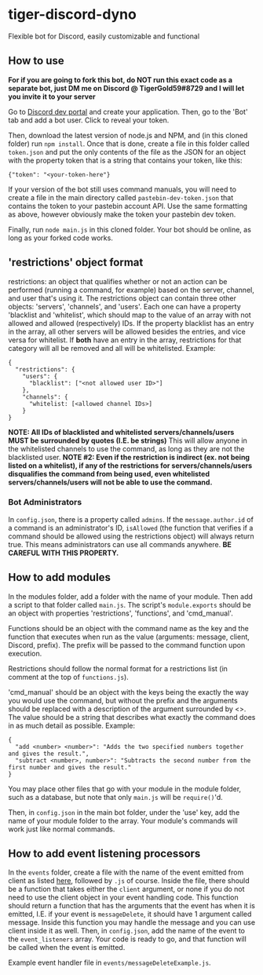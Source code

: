 # tiger-discord-dyno
 Flexible bot for Discord, easily customizable and functional
## How to use
**For if you are going to fork this bot, do NOT
run this exact code as a separate bot, just DM me on Discord @ TigerGold59#8729 and I will let you invite it to your server**

Go to [Discord dev portal](https.discordapp.com/developers/applications/) and create your application. Then, go to the 'Bot' tab and add a bot user. Click to reveal your token.

Then, download the latest version of node.js and NPM, and (in this cloned folder) run `npm install`. Once that is done, create a file in this folder called  `token.json` and put the only contents of the file as the JSON for an object with the property token that is a string that contains your token, like this:
```
{"token": "<your-token-here"}
```
If your version of the bot still uses command manuals, you will need to create a file in the main directory called `pastebin-dev-token.json` that contains the token to your pastebin account API. Use the same formatting as above, however obviously make the token your pastebin dev token.

Finally, run `node main.js` in this cloned folder. Your bot should be online, as long as your forked code works.

## 'restrictions' object format
restrictions: an object that qualifies whether or not an action can be performed (running a command, for example) based on the server, channel, and user that's using it. The restrictions object can contain three other objects: 'servers', 'channels', and 'users'. Each one can have a property 'blacklist and 'whitelist', which should map to the value of an array with not allowed and allowed (respectively) IDs. If the property blacklist has an entry in the array, all other servers will be allowed besides the entries, and vice versa for whitelist. If **both** have an entry in the array, restrictions for that category will all be removed and all will be whitelisted. Example:
```
{
  "restrictions": {
    "users": {
      "blacklist": ["<not allowed user ID>"]
    },
    "channels": {
      "whitelist: [<allowed channel IDs>]
    }
}
```
**NOTE: All IDs of blacklisted and whitelisted servers/channels/users MUST be surrounded by quotes (I.E. be strings)**
This will allow anyone in the whitelisted channels to use the command, as long as they are not the blacklisted user.
**NOTE #2: Even if the restriction is indirect (ex. not being listed on a whitelist), if any of the restrictions for servers/channels/users disqualifies the command from being used, even whitelisted servers/channels/users will not be able to use the command.**

### Bot Administrators
In `config.json`, there is a property called `admins`. If the `message.author.id` of a command is an administrator's ID, `isAllowed` (the function that verifies if a command should be allowed using the restrictions object) will always return true. This means administrators can use all commands anywhere. **BE CAREFUL WITH THIS PROPERTY.**

## How to add modules
In the modules folder, add a folder with the name of your module. Then add a script to that folder called `main.js`. The script's `module.exports` should be an object with properties 'restrictions', 'functions', and 'cmd_manual'.

Functions should be an object with the command name as the key and the function that executes when run as the value (arguments: message, client, Discord, prefix). The prefix will be passed to the command function upon execution.

Restrictions should follow the normal format for a restrictions list (in comment at the top of `functions.js`).

'cmd_manual' should be an object with the keys being the exactly the way you would use the command, but without the prefix and the arguments should be replaced with a description of the argument surrounded by <>. The value should be a string that describes what exactly the command does in as much detail as possible.
Example:
```
{
  "add <number> <number>": "Adds the two specified numbers together and gives the result.",
  "subtract <number>, number>": "Subtracts the second number from the first number and gives the result."
}
```
You may place other files that go with your module in the module folder, such as a database, but note that only `main.js` will be `require()`'d.

Then, in `config.json` in the main bot folder, under the 'use' key, add the name of your module folder to the array. Your module's commands will work just like normal commands.

## How to add event listening processors
In the `events` folder, create a file with the name of the event emitted from client as listed [here](https://discord.js.org/#/docs/main/master/class/Client), followed by `.js` of course. Inside the file, there should be a function that takes either the `client` argument, or none if you do not need to use the client object in your event handling code. This function should return a function that has the arguments that the event has when it is emitted, I.E. if your event is  `messageDelete`, it should have 1 argument called message. Inside this function you may handle the message and you can use client inside it as well. Then, in `config.json`, add the name of the event to the `event_listeners` array. Your code is ready to go, and that function will be called when the event is emitted.

Example event handler file in `events/messageDeleteExample.js`.
